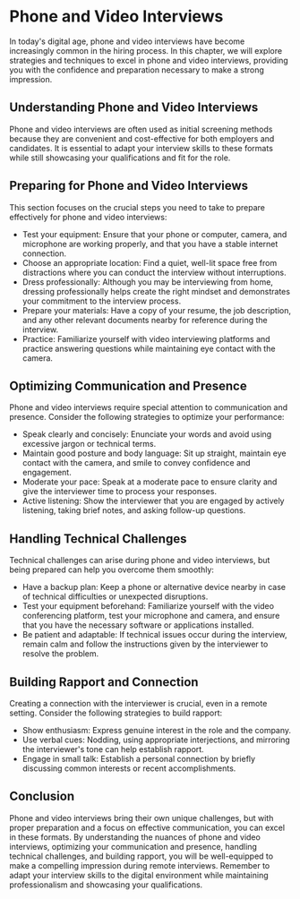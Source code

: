 Phone and Video Interviews
=====================================

In today's digital age, phone and video interviews have become increasingly common in the hiring process. In this chapter, we will explore strategies and techniques to excel in phone and video interviews, providing you with the confidence and preparation necessary to make a strong impression.

**Understanding Phone and Video Interviews**
--------------------------------------------

Phone and video interviews are often used as initial screening methods because they are convenient and cost-effective for both employers and candidates. It is essential to adapt your interview skills to these formats while still showcasing your qualifications and fit for the role.

**Preparing for Phone and Video Interviews**
--------------------------------------------

This section focuses on the crucial steps you need to take to prepare effectively for phone and video interviews:

* Test your equipment: Ensure that your phone or computer, camera, and microphone are working properly, and that you have a stable internet connection.
* Choose an appropriate location: Find a quiet, well-lit space free from distractions where you can conduct the interview without interruptions.
* Dress professionally: Although you may be interviewing from home, dressing professionally helps create the right mindset and demonstrates your commitment to the interview process.
* Prepare your materials: Have a copy of your resume, the job description, and any other relevant documents nearby for reference during the interview.
* Practice: Familiarize yourself with video interviewing platforms and practice answering questions while maintaining eye contact with the camera.

**Optimizing Communication and Presence**
-----------------------------------------

Phone and video interviews require special attention to communication and presence. Consider the following strategies to optimize your performance:

* Speak clearly and concisely: Enunciate your words and avoid using excessive jargon or technical terms.
* Maintain good posture and body language: Sit up straight, maintain eye contact with the camera, and smile to convey confidence and engagement.
* Moderate your pace: Speak at a moderate pace to ensure clarity and give the interviewer time to process your responses.
* Active listening: Show the interviewer that you are engaged by actively listening, taking brief notes, and asking follow-up questions.

**Handling Technical Challenges**
---------------------------------

Technical challenges can arise during phone and video interviews, but being prepared can help you overcome them smoothly:

* Have a backup plan: Keep a phone or alternative device nearby in case of technical difficulties or unexpected disruptions.
* Test your equipment beforehand: Familiarize yourself with the video conferencing platform, test your microphone and camera, and ensure that you have the necessary software or applications installed.
* Be patient and adaptable: If technical issues occur during the interview, remain calm and follow the instructions given by the interviewer to resolve the problem.

**Building Rapport and Connection**
-----------------------------------

Creating a connection with the interviewer is crucial, even in a remote setting. Consider the following strategies to build rapport:

* Show enthusiasm: Express genuine interest in the role and the company.
* Use verbal cues: Nodding, using appropriate interjections, and mirroring the interviewer's tone can help establish rapport.
* Engage in small talk: Establish a personal connection by briefly discussing common interests or recent accomplishments.

**Conclusion**
--------------

Phone and video interviews bring their own unique challenges, but with proper preparation and a focus on effective communication, you can excel in these formats. By understanding the nuances of phone and video interviews, optimizing your communication and presence, handling technical challenges, and building rapport, you will be well-equipped to make a compelling impression during remote interviews. Remember to adapt your interview skills to the digital environment while maintaining professionalism and showcasing your qualifications.

